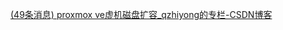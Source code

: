[(49条消息) proxmox ve虚机磁盘扩容_qzhiyong的专栏-CSDN博客](https://blog.csdn.net/qzhiyong/article/details/120040197)

